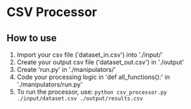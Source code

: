 # CSV Processor #

## How to use ##
1. Import your csv file ('dataset_in.csv') into './input/'
2. Create your output csv file ('dataset_out.csv') in './output'
3. Create 'run.py' in './manipulators/'
4. Code your processing logic in 'def all_functions():' in './manipulators/run.py'
5. To run the processor, use:
`python csv_processor.py ./input/dataset.csv ./output/results.csv`	